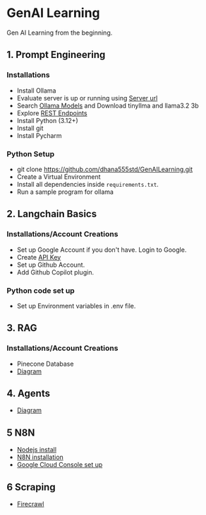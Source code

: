 # GenAI Learning
Gen AI Learning from the beginning.

## 1. Prompt Engineering

### Installations
* Install Ollama 
* Evaluate server is up or running using [Server url](http://localhost:11434/)
* Search [Ollama Models](https://ollama.com/library) and Download tinyllma and llama3.2 3b
* Explore [REST Endpoints](https://www.postman.com/postman-student-programs/ollama-api/request/bcv7hau/list-local-models)
* Install Python (3.12+)
* Install git
* Install Pycharm

### Python Setup
* git clone https://github.com/dhana555std/GenAILearning.git
* Create a Virtual Environment
* Install all dependencies inside `requirements.txt`.
* Run a sample program for ollama

## 2. Langchain Basics

### Installations/Account Creations
* Set up Google Account if you don't have. Login to Google.
* Create [API Key](https://aistudio.google.com/app/apikey)
* Set up Github Account.
* Add Github Copilot plugin.

### Python code set up
* Set up Environment variables in .env file.


## 3. RAG
### Installations/Account Creations
* Pinecone Database
* [Diagram](./RAG.png)


## 4. Agents
* [Diagram](6agents/react.png)


## 5 N8N
* [Nodejs install](https://docs.npmjs.com/downloading-and-installing-node-js-and-npm)
* [N8N installation](https://docs.n8n.io/hosting/installation/npm/#next-steps)
* [Google Cloud Console set up](https://console.cloud.google.com/welcome)


## 6 Scraping
* [Firecrawl](https://www.firecrawl.dev/)


